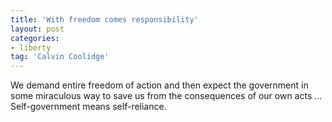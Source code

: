 ```yaml
---
title: 'With freedom comes responsibility'
layout: post
categories:
- liberty
tag: 'Calvin Coolidge'
---
```


We demand entire freedom of action and then expect the government in some miraculous way to save us from the consequences of our own acts ... Self-government means self-reliance.
